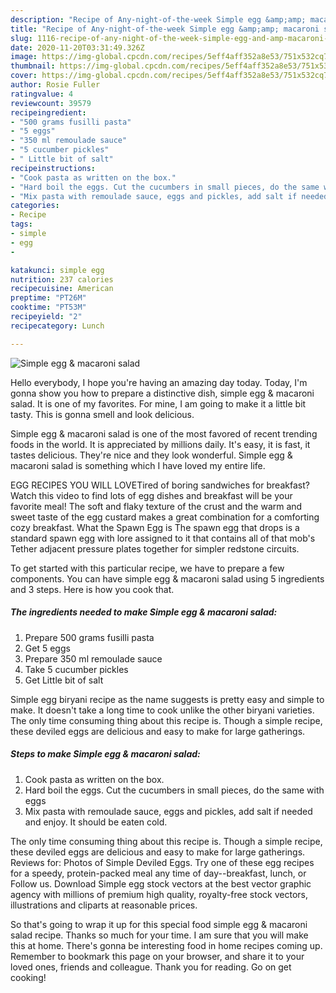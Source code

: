 ```yaml
---
description: "Recipe of Any-night-of-the-week Simple egg &amp;amp; macaroni salad"
title: "Recipe of Any-night-of-the-week Simple egg &amp;amp; macaroni salad"
slug: 1116-recipe-of-any-night-of-the-week-simple-egg-and-amp-macaroni-salad
date: 2020-11-20T03:31:49.326Z
image: https://img-global.cpcdn.com/recipes/5eff4aff352a8e53/751x532cq70/simple-egg-macaroni-salad-recipe-main-photo.jpg
thumbnail: https://img-global.cpcdn.com/recipes/5eff4aff352a8e53/751x532cq70/simple-egg-macaroni-salad-recipe-main-photo.jpg
cover: https://img-global.cpcdn.com/recipes/5eff4aff352a8e53/751x532cq70/simple-egg-macaroni-salad-recipe-main-photo.jpg
author: Rosie Fuller
ratingvalue: 4
reviewcount: 39579
recipeingredient:
- "500 grams fusilli pasta"
- "5 eggs"
- "350 ml remoulade sauce"
- "5 cucumber pickles"
- " Little bit of salt"
recipeinstructions:
- "Cook pasta as written on the box."
- "Hard boil the eggs. Cut the cucumbers in small pieces, do the same with eggs"
- "Mix pasta with remoulade sauce, eggs and pickles, add salt if needed and enjoy. It should be eaten cold."
categories:
- Recipe
tags:
- simple
- egg
- 

katakunci: simple egg  
nutrition: 237 calories
recipecuisine: American
preptime: "PT26M"
cooktime: "PT53M"
recipeyield: "2"
recipecategory: Lunch

---
```



![Simple egg &amp; macaroni salad](https://img-global.cpcdn.com/recipes/5eff4aff352a8e53/751x532cq70/simple-egg-macaroni-salad-recipe-main-photo.jpg)

Hello everybody, I hope you're having an amazing day today. Today, I'm gonna show you how to prepare a distinctive dish, simple egg &amp; macaroni salad. It is one of my favorites. For mine, I am going to make it a little bit tasty. This is gonna smell and look delicious.

Simple egg &amp; macaroni salad is one of the most favored of recent trending foods in the world. It is appreciated by millions daily. It's easy, it is fast, it tastes delicious. They're nice and they look wonderful. Simple egg &amp; macaroni salad is something which I have loved my entire life.

EGG RECIPES YOU WILL LOVETired of boring sandwiches for breakfast? Watch this video to find lots of egg dishes and breakfast will be your favorite meal! The soft and flaky texture of the crust and the warm and sweet taste of the egg custard makes a great combination for a comforting cozy breakfast. What the Spawn Egg is The spawn egg that drops is a standard spawn egg with lore assigned to it that contains all of that mob&#39;s Tether adjacent pressure plates together for simpler redstone circuits.


To get started with this particular recipe, we have to prepare a few components. You can have simple egg &amp; macaroni salad using 5 ingredients and 3 steps. Here is how you cook that.

<!--inarticleads1-->

##### The ingredients needed to make Simple egg &amp; macaroni salad:

1. Prepare 500 grams fusilli pasta
1. Get 5 eggs
1. Prepare 350 ml remoulade sauce
1. Take 5 cucumber pickles
1. Get  Little bit of salt


Simple egg biryani recipe as the name suggests is pretty easy and simple to make. It doesn&#39;t take a long time to cook unlike the other biryani varieties. The only time consuming thing about this recipe is. Though a simple recipe, these deviled eggs are delicious and easy to make for large gatherings. 

<!--inarticleads2-->

##### Steps to make Simple egg &amp; macaroni salad:

1. Cook pasta as written on the box.
1. Hard boil the eggs. Cut the cucumbers in small pieces, do the same with eggs
1. Mix pasta with remoulade sauce, eggs and pickles, add salt if needed and enjoy. It should be eaten cold.


The only time consuming thing about this recipe is. Though a simple recipe, these deviled eggs are delicious and easy to make for large gatherings. Reviews for: Photos of Simple Deviled Eggs. Try one of these egg recipes for a speedy, protein-packed meal any time of day--breakfast, lunch, or Follow us. Download Simple egg stock vectors at the best vector graphic agency with millions of premium high quality, royalty-free stock vectors, illustrations and cliparts at reasonable prices. 

So that's going to wrap it up for this special food simple egg &amp; macaroni salad recipe. Thanks so much for your time. I am sure that you will make this at home. There's gonna be interesting food in home recipes coming up. Remember to bookmark this page on your browser, and share it to your loved ones, friends and colleague. Thank you for reading. Go on get cooking!
